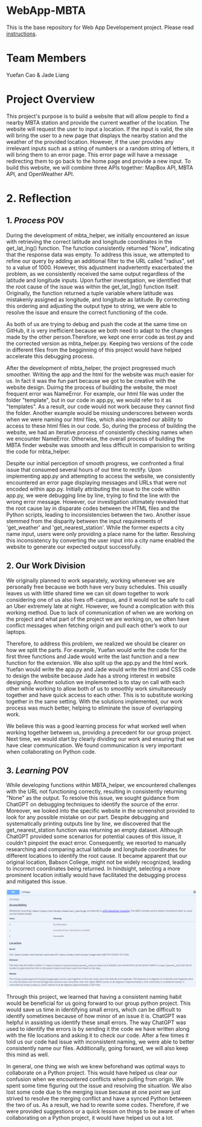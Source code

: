 # WebApp-MBTA
 This is the base repository for Web App Developement project. Please read [instructions](instructions.md). 

# Team Members
Yuefan Cao & Jade Liang

# Project Overview
This project's purpose is to build a website that will allow people to find a nearby MBTA station and provide the current weather of the location. The website will request the user to input a location. If the input is valid, the site will bring the user to a new page that displays the nearby station and the weather of the provided location. However, if the user provides any irrelevant inputs such as a string of numbers or a random string of letters, it will bring them to an error page. This error page will have a message redirecting them to go back to the home page and provide a new input. To build this website, we will combine three APIs together: MapBox API, MBTA API, and OpenWeather API. 

# 2. Reflection
 ## 1. *Process* POV
During the development of mbta_helper, we initially encountered an issue with retrieving the correct latitude and longitude coordinates in the get_lat_lng() function. The function consistently returned "None", indicating that the response data was empty. To address this issue, we attempted to refine our query by adding an additional filter to the URL called "radius", set to a value of 1000. However, this adjustment inadvertently exacerbated the problem, as we consistently received the same output regardless of the latitude and longitude inputs. Upon further investigation, we identified that the root cause of the issue was within the get_lat_lng() function itself. Originally, the function returned a tuple variable where latitude was mistakenly assigned as longitude, and longitude as latitude. By correcting this ordering and adjusting the output type to string, we were able to resolve the issue and ensure the correct functioning of the code. 

As both of us are trying to debug and push the code at the same time on GitHub, it is very inefficient because we both need to adapt to the changes made by the other person.Therefore, we kept one error code as test.py and the corrected version as mbta_helper.py. Keeping two versions of the code in different files from the begginning of this project would have helped accelerate this debugging process. 

After the development of mbta_helper, the project progressed much smoother. Writing the app and the html for the website was much easier for us. In fact it was the fun part because we got to be creative with the website design. Duirng the process of building the website, the most frequent error was NameError. For example, our html file was under the folder "template", but in our code in app.py, we would refer to it as "templates". As a result, our code would not work because they cannot find the folder. Another example would be missing underscores between words when we were naming our html files, which also impacted our ability to access to these html files in our code. So, during the process of building the website, we had an iterative process of consistently checking names when we encounter NameError. Otherwise, the overall process of building the MBTA finder website was smooth and less difficult in comparision to writing the code for mbta_helper.

Despite our initial perception of smooth progress, we confronted a final issue that consumed several hours of our time to rectify. Upon implementing app.py and attempting to access the website, we consistently encountered an error page displaying messages and URLs that were not encoded within app.py. Initially attributing the issue to the code within app.py, we were debugging line by line, trying to find the line with the wrong error message. However, our investigation ultimately revealed that the root cause lay in disparate codes between the HTML files and the Python scripts, leading to inconsistencies between the two. Another issue stemmed from the disparity between the input requirements of 'get_weather' and 'get_nearest_station'. While the former expects a city name input, users were only providing a place name for the latter. Resolving this inconsistency by converting the user input into a city name enabled the website to generate our expected output successfully.

 ## 2. Our Work Division
We originally planned to work separately, working whenever we are personally free because we both have very busy schedules. This usually leaves us with little shared time we can sit down together to work considering one of us also lives off-campus, and it would not be safe to call an Uber extremely late at night. However, we found a complication with this working method. Due to lack of communication of when we are working on the project and what part of the project we are working on, we often have conflict messages when fetching origin and pull each other’s work to our laptops.  

Therefore, to address this problem, we realized we should be clearer on how we split the parts. For example, Yuefan would write the code for the first three functions and Jade would write the last function and a new function for the extension. We also split up the app.py and the html work. Yuefan would write the app.py and Jade would write the html and CSS code to design the website because Jade has a strong interest in website designing. Another solution we implemented is to stay on call with each other while working to allow both of us to smoothly work simultaneously together and have quick access to each other. This is to substitute working together in the same setting. With the solutions implemented, our work process was much better, helping to eliminate the issue of overlapping work.  

We believe this was a good learning process for what worked well when working together between us, providing a precedent for our group project. Next time, we would start by clearly dividing our work and ensuring that we have clear communication. We found communication is very important when collaborating on Python code. 
## 3. *Learning* POV

While developing functions within MBTA_helper, we encountered challenges with the URL not functioning correctly, resulting in consistently returning "None" as the output. To resolve this issue, we sought guidance from ChatGPT on debugging techniques to identify the source of the error. Moreover, we looked into the specific website in the screenshot provided to look for any possible mistake on our part. Despite debugging and systematically printing outputs line by line, we discovered that the get_nearest_station function was returning an empty dataset. Although ChatGPT provided some scenarios for potential causes of this issue, it couldn't pinpoint the exact error. Consequently, we resorted to manually researching and comparing actual latitude and longitude coordinates for different locations to identify the root cause. It became apparent that our original location, Babson College, might not be widely recognized, leading to incorrect coordinates being returned. In hindsight, selecting a more prominent location initially would have facilitated the debugging process and mitigated this issue.

![alt text](image.png)

Through this project, we learned that having a consistent naming habit would be beneficial for us going forward to our group python project. This would save us time in identifying small errors, which can be difficult to identify sometimes because of how minor of an issue it is. ChatGPT was helpful in assisting us identify these small errors. The way ChatGPT was used to identify the errors is by sending it the code we have written along with the file locations and asking it to check our code. After a few times it told us our code had issue with inconsistent naming, we were able to better consistently name our files. Additionally, going forward, we will also keep this mind as well.  

In general, one thing we wish we knew beforehand was optimal ways to collaborate on a Python project. This would have helped us clear our confusion when we encountered conflicts when pulling from origin. We spent some time figuring out the issue and resolving the situation. We also lost some code due to the merging issue because at one point we just strived to resolve the merging conflict and have a synced Python between the two of us. As a result, we had to rewrite some codes. Therefore, if we were provided suggestions or a quick lesson on things to be aware of when collaborating on a Python project, it would have helped us out a lot.  
